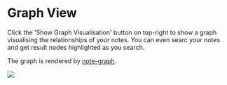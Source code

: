 Graph View
===

Click the 'Show Graph Visualisation' button on top-right to show a graph visualising the relationships of your notes. You can even searc your notes and get result nodes highlighted as you search.

The graph is rendered by [note-graph].


![](https://i.loli.net/2020/12/07/e9iKhFIvqcDOdCz.png)

[note-graph]: https://github.com/hikerpig/note-graph